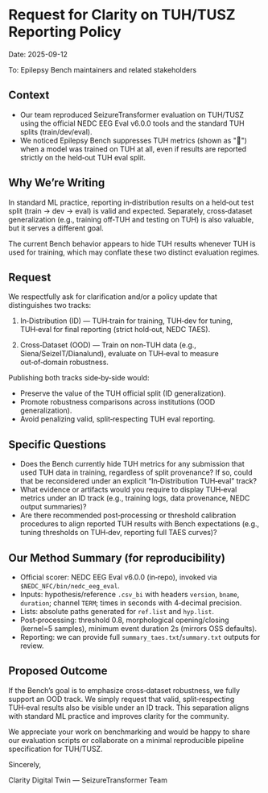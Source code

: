 # Request for Clarity on TUH/TUSZ Reporting Policy

Date: 2025-09-12

To: Epilepsy Bench maintainers and related stakeholders

## Context

- Our team reproduced SeizureTransformer evaluation on TUH/TUSZ using the official NEDC EEG Eval v6.0.0 tools and the standard TUH splits (train/dev/eval).
- We noticed Epilepsy Bench suppresses TUH metrics (shown as "🚂") when a model was trained on TUH at all, even if results are reported strictly on the held‑out TUH eval split.

## Why We’re Writing

In standard ML practice, reporting in‑distribution results on a held‑out test split (train → dev → eval) is valid and expected. Separately, cross‑dataset generalization (e.g., training off‑TUH and testing on TUH) is also valuable, but it serves a different goal.

The current Bench behavior appears to hide TUH results whenever TUH is used for training, which may conflate these two distinct evaluation regimes.

## Request

We respectfully ask for clarification and/or a policy update that distinguishes two tracks:

1) In‑Distribution (ID) — TUH‑train for training, TUH‑dev for tuning, TUH‑eval for final reporting (strict hold‑out, NEDC TAES).

2) Cross‑Dataset (OOD) — Train on non‑TUH data (e.g., Siena/SeizeIT/Dianalund), evaluate on TUH‑eval to measure out‑of‑domain robustness.

Publishing both tracks side‑by‑side would:

- Preserve the value of the TUH official split (ID generalization).
- Promote robustness comparisons across institutions (OOD generalization).
- Avoid penalizing valid, split‑respecting TUH eval reporting.

## Specific Questions

- Does the Bench currently hide TUH metrics for any submission that used TUH data in training, regardless of split provenance? If so, could that be reconsidered under an explicit “In‑Distribution TUH‑eval” track?
- What evidence or artifacts would you require to display TUH‑eval metrics under an ID track (e.g., training logs, data provenance, NEDC output summaries)?
- Are there recommended post‑processing or threshold calibration procedures to align reported TUH results with Bench expectations (e.g., tuning thresholds on TUH‑dev, reporting full TAES curves)?

## Our Method Summary (for reproducibility)

- Official scorer: NEDC EEG Eval v6.0.0 (in‑repo), invoked via `$NEDC_NFC/bin/nedc_eeg_eval`.
- Inputs: hypothesis/reference `.csv_bi` with headers `version`, `bname`, `duration`; channel `TERM`; times in seconds with 4‑decimal precision.
- Lists: absolute paths generated for `ref.list` and `hyp.list`.
- Post‑processing: threshold 0.8, morphological opening/closing (kernel=5 samples), minimum event duration 2s (mirrors OSS defaults).
- Reporting: we can provide full `summary_taes.txt`/`summary.txt` outputs for review.

## Proposed Outcome

If the Bench’s goal is to emphasize cross‑dataset robustness, we fully support an OOD track. We simply request that valid, split‑respecting TUH‑eval results also be visible under an ID track. This separation aligns with standard ML practice and improves clarity for the community.

We appreciate your work on benchmarking and would be happy to share our evaluation scripts or collaborate on a minimal reproducible pipeline specification for TUH/TUSZ.

Sincerely,

Clarity Digital Twin — SeizureTransformer Team

